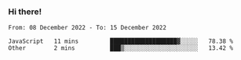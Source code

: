 ### Hi there!

<!--START_SECTION:waka-->

```text
From: 08 December 2022 - To: 15 December 2022

JavaScript   11 mins         ███████████████████▓░░░░░   78.38 %
Other        2 mins          ███▒░░░░░░░░░░░░░░░░░░░░░   13.42 %
```

<!--END_SECTION:waka-->
